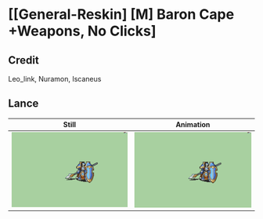 # [\[General-Reskin\] \[M\] Baron Cape +Weapons, No Clicks]

## Credit

Leo_link, Nuramon, Iscaneus

## Lance

| Still | Animation |
| :---: | :-------: |
| ![Lance still](./Lance_000.png) | ![Lance animation](./Lance.gif) |
